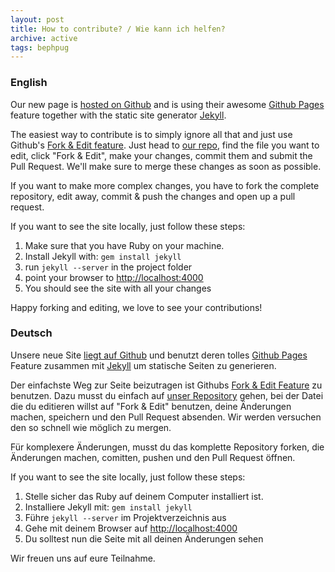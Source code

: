 ```yaml
---
layout: post
title: How to contribute? / Wie kann ich helfen?
archive: active
tags: bephpug
---
```


### English

Our new page is [hosted on Github](https://github.com/berlinphp/berlinphp.github.com)
and is using their awesome [Github Pages](http://pages.github.com/) feature together
with the static site generator [Jekyll](https://github.com/mojombo/jekyll).

The easiest way to contribute is to simply ignore all that and just use
Github's [Fork & Edit feature](https://github.com/blog/844-forking-with-the-edit-button).
Just head to [our repo](https://github.com/berlinphp/berlinphp.github.com), find the
file you want to edit, click "Fork & Edit", make your changes, commit them and
submit the Pull Request. We'll make sure to merge these changes as soon as
possible.

If you want to make more complex changes, you have to fork the complete repository,
edit away, commit & push the changes and open up a pull request.

If you want to see the site locally, just follow these steps:

1. Make sure that you have Ruby on your machine.
2. Install Jekyll with: `gem install jekyll`
3. run `jekyll --server` in the project folder
4. point your browser to [http://localhost:4000](http://localhost:4000)
5. You should see the site with all your changes

Happy forking and editing, we love to see your contributions!

### Deutsch

Unsere neue Site [liegt auf Github](https://github.com/berlinphp/berlinphp.github.com)
und benutzt deren tolles [Github Pages](http://pages.github.com/) Feature zusammen mit
[Jekyll](https://github.com/mojombo/jekyll) um statische Seiten zu generieren.

Der einfachste Weg zur Seite beizutragen ist Githubs
[Fork & Edit Feature](https://github.com/blog/844-forking-with-the-edit-button)
zu benutzen. Dazu musst du einfach auf [unser Repository](https://github.com/berlinphp/berlinphp.github.com)
gehen, bei der Datei die du editieren willst auf "Fork & Edit" benutzen, deine
Änderungen machen, speichern und den Pull Request absenden. Wir werden versuchen den so schnell wie
möglich zu mergen.

Für komplexere Änderungen, musst du das komplette Repository forken, die
Änderungen machen, comitten, pushen und den Pull Request öffnen.

If you want to see the site locally, just follow these steps:

1. Stelle sicher das Ruby auf deinem Computer installiert ist.
2. Installiere Jekyll mit: `gem install jekyll`
3. Führe `jekyll --server` im Projektverzeichnis aus
4. Gehe mit deinem Browser auf [http://localhost:4000](http://localhost:4000)
5. Du solltest nun die Seite mit all deinen Änderungen sehen

Wir freuen uns auf eure Teilnahme.
